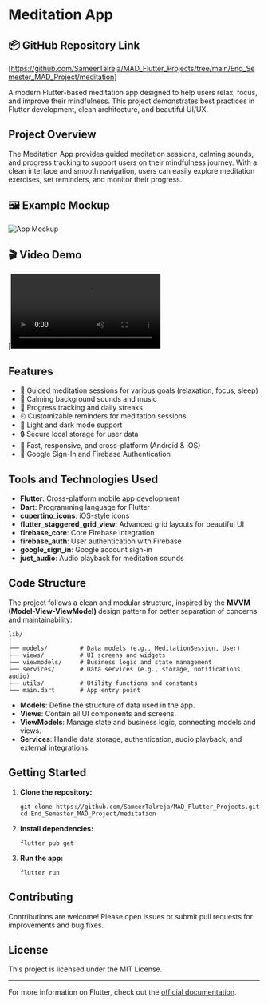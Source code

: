 # Meditation App

## 📦 GitHub Repository Link
[https://github.com/SameerTalreja/MAD_Flutter_Projects/tree/main/End_Semester_MAD_Project/meditation]

A modern Flutter-based meditation app designed to help users relax, focus, and improve their mindfulness. This project demonstrates best practices in Flutter development, clean architecture, and beautiful UI/UX.

## Project Overview

The Meditation App provides guided meditation sessions, calming sounds, and progress tracking to support users on their mindfulness journey. With a clean interface and smooth navigation, users can easily explore meditation exercises, set reminders, and monitor their progress.

## 🖼️ Example Mockup

![App Mockup](assets/readme/Mockup.png)


## 🎬 Video Demo

[![Watch the demo](assets/readme/demo_video.mp4)


## Features

- 🧘 Guided meditation sessions for various goals (relaxation, focus, sleep)
- 🎵 Calming background sounds and music
- 📅 Progress tracking and daily streaks
- ⏰ Customizable reminders for meditation sessions
- 🌙 Light and dark mode support
- 🔒 Secure local storage for user data
- 🚀 Fast, responsive, and cross-platform (Android & iOS)
- 🔑 Google Sign-In and Firebase Authentication

## Tools and Technologies Used

- **Flutter**: Cross-platform mobile app development
- **Dart**: Programming language for Flutter
- **cupertino_icons**: iOS-style icons
- **flutter_staggered_grid_view**: Advanced grid layouts for beautiful UI
- **firebase_core**: Core Firebase integration
- **firebase_auth**: User authentication with Firebase
- **google_sign_in**: Google account sign-in
- **just_audio**: Audio playback for meditation sounds

## Code Structure

The project follows a clean and modular structure, inspired by the **MVVM (Model-View-ViewModel)** design pattern for better separation of concerns and maintainability:

```
lib/
│
├── models/         # Data models (e.g., MeditationSession, User)
├── views/          # UI screens and widgets
├── viewmodels/     # Business logic and state management
├── services/       # Data services (e.g., storage, notifications, audio)
├── utils/          # Utility functions and constants
└── main.dart       # App entry point
```

- **Models**: Define the structure of data used in the app.
- **Views**: Contain all UI components and screens.
- **ViewModels**: Manage state and business logic, connecting models and views.
- **Services**: Handle data storage, authentication, audio playback, and external integrations.

## Getting Started

1. **Clone the repository:**
   ```
   git clone https://github.com/SameerTalreja/MAD_Flutter_Projects.git
   cd End_Semester_MAD_Project/meditation
   ```

2. **Install dependencies:**
   ```
   flutter pub get
   ```

3. **Run the app:**
   ```
   flutter run
   ```

## Contributing

Contributions are welcome! Please open issues or submit pull requests for improvements and bug fixes.

## License

This project is licensed under the MIT License.

---

For more information on Flutter, check out the [official documentation](https://docs.flutter.dev/).
